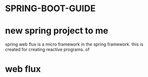 # SPRING-BOOT-GUIDE
# new spring project to me
spring web flux is a micro framework in the spring framework. this is created for creating reactive programs. of
# web flux
